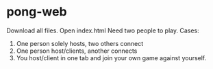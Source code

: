 # pong-web

Download all files.
Open index.html
Need two people to play.
Cases:
1) One person solely hosts, two others connect
2) One person host/clients, another connects
3) You host/client in one tab and join your own game against yourself.

